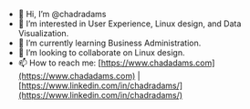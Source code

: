 - 👋 Hi, I’m @chadradams
- 👀 I’m interested in User Experience, Linux design, and Data Visualization.
- 🌱 I’m currently learning Business Administration.
- 💞️ I’m looking to collaborate on Linux design.
- 📫 How to reach me: [https://www.chadadams.com](https://www.chadadams.com) | [https://www.linkedin.com/in/chadradams/](https://www.linkedin.com/in/chadradams/)

<!---
chadradams/chadradams is a ✨ special ✨ repository because its `README.md` (this file) appears on your GitHub profile.
You can click the Preview link to take a look at your changes.
--->
